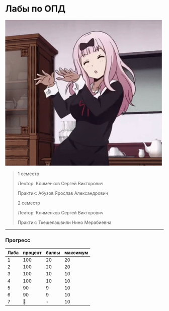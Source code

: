 # Лабы по ОПД

![pic](https://github.com/bilyardvmetro/ITMO-System-Application-Software/blob/main/gifs/OPDReadme.gif)

> 1 семестр
> 
> Лектор: Клименков Сергей Викторович
>
> Практик: Абузов Ярослав Александрович
>
> 2 семестр
>
> Лектор: Клименков Сергей Викторович
>
> Практик: Ткешелашвили Нино Мерабиевна

---

### Прогресс
| Лаба | процент | баллы | максимум |
| ---- | ------- | ----- | -------- | 
|   1  |   100   |   20  |    20    |
|   2  |   100   |   20  |    20    |
|   3  |   100   |   10  |    10    |
|   4  |   100   |   10  |    10    |
|   5  |    90   |   9   |    10    |
|   6  |    90   |   9   |    10    |
|   7  |:construction: |   -   |    10    |

